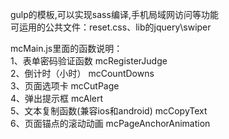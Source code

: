 gulp的模板,可以实现sass编译,手机局域网访问等功能  
可运用的公共文件：reset.css、lib的jquery\swiper

mcMain.js里面的函数说明：  
1、表单密码验证函数 mcRegisterJudge  
2、倒计时（小时） mcCountDowns  
3、页面选项卡  mcCutPage  
4、弹出提示框  mcAlert  
5、文本复制函数(兼容ios和android)  mcCopyText  
6、页面锚点的滚动动画  mcPageAnchorAnimation  